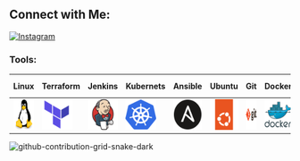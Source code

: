 ## Connect with Me:
[![Instagram](https://img.shields.io/badge/Instagram-E4405F?style=for-the-badge&logo=instagram&logoColor=white)](https://www.instagram.com/_the_peregrain_falcon_)
### Tools:
| Linux | Terraform | Jenkins | Kubernets | Ansible | Ubuntu | Git | Docker | Git Hub | VS Code | AWS |
|----------|----------|----------|----------|------|------|------|-------|------|------|-------|
| <img src="https://github.com/devicons/devicon/blob/master/icons/linux/linux-original.svg" title="Linux" alt="Linux" width="55" height="55"/> |  <img src="https://github.com/devicons/devicon/blob/master/icons/terraform/terraform-original.svg" title="Terraform" alt="Terraform" width="55" height="55"/> | <img src="https://github.com/devicons/devicon/blob/master/icons/jenkins/jenkins-original.svg" title="Jenkins" alt="Jenkins" width="55" height="55"/> | <img src="https://raw.githubusercontent.com/devicons/devicon/master/icons/kubernetes/kubernetes-original.svg" alt="Kubernetes" title="Kubernetes" width="55" height="55" /> | <img src="https://github.com/devicons/devicon/blob/master/icons/ansible/ansible-original.svg" title="Ansible" alt="Ansible" width="55" height="55"/> |<img src="https://github.com/devicons/devicon/blob/master/icons/ubuntu/ubuntu-original.svg" title="Ubuntu" alt="Ubuntu" width="55" height="55"/> |<img src="https://github.com/devicons/devicon/blob/master/icons/git/git-original-wordmark.svg" title="Git" alt="Git" width="55" height="55"/>|<img src="https://github.com/devicons/devicon/blob/master/icons/docker/docker-original-wordmark.svg" title="Docker" alt="Docker" width="55" height="55"/>| <img src="https://github.com/devicons/devicon/blob/master/icons/github/github-original-wordmark.svg" title="Github" alt="Github" width="55" height="55"/>| <img src="https://github.com/devicons/devicon/blob/master/icons/vscode/vscode-original-wordmark.svg" title="vscode" alt="vscode" width="55" height="55"/>| <img src="https://github.com/user-attachments/assets/a885e80a-964f-4e75-a4a6-27a063667ec7" alt="AWS" title="AWS" width="55" height="55" /> | 


![github-contribution-grid-snake-dark](https://github.com/user-attachments/assets/c94270f8-54ee-43a7-99bf-62de6a42ade1)
